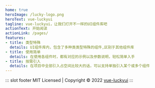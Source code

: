 ```yaml
---
home: true
heroImage: /lucky-logo.png
heroText: vue-luckyui
tagline: vue-luckyui，让我们打开不一样的UI组件库吧
actionText: 开始阅读
actionLink: /pages/
features:
- title: 类型特殊
  details: UI组件库内，包含了多种类类型特殊的组件,区别于其他组件库
- title: 使用简单
  details: 在使用各组件时，都有对应的示例以及参数说明，轻松简单入手
- title: 按需引入
  details: 在项目中全部引入占空间比较大的话，可以支持单独引入某个或多个组件
---
```

::: slot footer
MIT Licensed | Copyright © 2022 [vue-luckyui](https://github.com/lakei-edward/vue-luckyui)
:::
